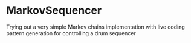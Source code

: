 # MarkovSequencer

Trying out a very simple Markov chains implementation with live coding pattern generation for controlling a drum sequencer 
